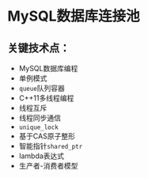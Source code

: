 # MySQL数据库连接池

## 关键技术点：

-   MySQL数据库编程
-   单例模式
-   `queue`队列容器
-   C++11多线程编程
-   线程互斥
-   线程同步通信
-   `unique_lock`
-   基于CAS原子整形
-   智能指针`shared_ptr`
-   lambda表达式
-   生产者-消费者模型


